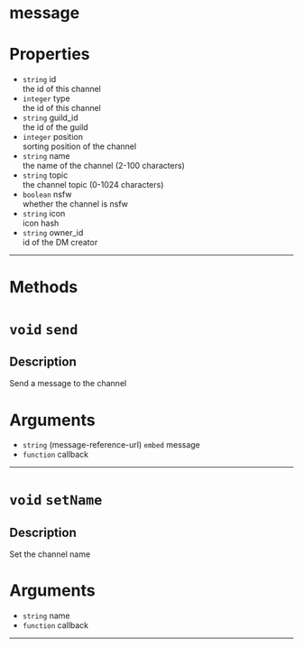 # message

# Properties
* `string` id  
the id of this channel  
* `integer` type  
the id of this channel  
* `string` guild_id  
the id of the guild  
* `integer` position  
sorting position of the channel  
* `string` name  
the name of the channel (2-100 characters)  
* `string` topic  
the channel topic (0-1024 characters)  
* `boolean` nsfw  
whether the channel is nsfw  
* `string` icon  
icon hash  
* `string` owner_id  
id of the DM creator  

---
# Methods
# `void` `send`


Description
---
Send a message to the channel  
# Arguments
* `string` (message-reference-url) `embed` message  
* `function` callback  

---
# `void` `setName`


Description
---
Set the channel name  
# Arguments
* `string` name  
* `function` callback  

---
